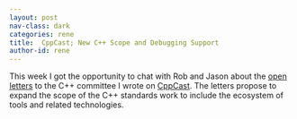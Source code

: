 ```yaml
---
layout: post
nav-class: dark
categories: rene
title:  CppCast; New C++ Scope and Debugging Support
author-id: rene
---
```


This week I got the opportunity to chat with Rob and Jason about the
[open letters](https://github.com/grafikrobot/cpp_scope) to the C++ committee
I wrote on [CppCast](https://cppcast.com/standard-tooling-debugging/).
The letters propose to expand the scope of the C++ standards work to include
the ecosystem of tools and related technologies.
